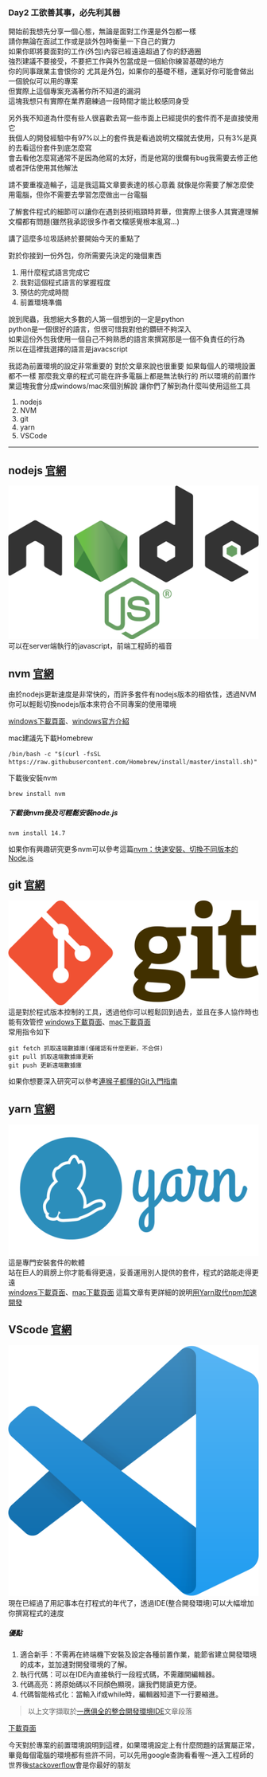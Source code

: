 ### Day2 工欲善其事，必先利其器

開始前我想先分享一個心態，無論是面對工作還是外包都一樣  
請你無論在面試工作或是談外包時衡量一下自己的實力  
如果你即將要面對的工作(外包)內容已經遠遠超過了你的舒適圈  
強烈建議不要接受，不要把工作與外包當成是一個給你練習基礎的地方  
你的同事跟業主會恨你的
尤其是外包，如果你的基礎不穩，運氣好你可能會做出一個貌似可以用的專案  
但實際上這個專案充滿著你所不知道的漏洞  
這塊我想只有實際在業界磨練過一段時間才能比較感同身受

另外我不知道為什麼有些人很喜歡去寫一些市面上已經提供的套件而不是直接使用它  
我個人的開發經驗中有97%以上的套件我是看過說明文檔就去使用，只有3%是真的去看這份套件到底怎麼寫  
會去看他怎麼寫通常不是因為他寫的太好，而是他寫的很爛有bug我需要去修正他或者評估使用其他解法

請不要重複造輪子，這是我這篇文章要表達的核心意義
就像是你需要了解怎麼使用電腦，但你不需要去學習怎麼做出一台電腦

了解套件程式的細節可以讓你在遇到技術瓶頸時昇華，但實際上很多人其實連理解文檔都有問題(雖然我承認很多作者文檔感覺根本亂寫...)  

講了這麼多垃圾話終於要開始今天的重點了

對於你接到一份外包，你所需要先決定的幾個東西
1. 用什麼程式語言完成它
2. 我對這個程式語言的掌握程度
3. 預估的完成時間
4. 前置環境準備

說到爬蟲，我想絕大多數的人第一個想到的一定是python  
python是一個很好的語言，但很可惜我對他的鑽研不夠深入  
如果這份外包我使用一個自己不夠熟悉的語言來撰寫那是一個不負責任的行為  
所以在這裡我選擇的語言是javacscript  

我認為前置環境的設定非常重要的
對於文章來說也很重要
如果每個人的環境設置都不一樣
那麼我文章的程式可能在許多電腦上都是無法執行的
所以環境的前置作業這塊我會分成windows/mac來個別解說
讓你們了解到為什麼叫使用這些工具

1. nodejs
2. NVM
3. git
4. yarn
5. VSCode

<hr>

nodejs [官網](https://nodejs.org/en/about/)
----
![image](./article_img/nodejs.png)
可以在server端執行的javascript，前端工程師的福音  

nvm [官網](https://github.com/nvm-sh/nvm)
----
由於nodejs更新速度是非常快的，而許多套件有nodejs版本的相依性，透過NVM你可以輕鬆切換nodejs版本來符合不同專案的使用環境  

[windows下載頁面](https://github.com/coreybutler/nvm-windows/releases/download/1.1.7/nvm-noinstall.zip)、[windows官方介紹](https://github.com/coreybutler/nvm-windows)   

mac建議先下載Homebrew
```
/bin/bash -c "$(curl -fsSL https://raw.githubusercontent.com/Homebrew/install/master/install.sh)"
```
下載後安裝nvm
```
brew install nvm
```

##### 下載後nvm後及可輕鬆安裝node.js
```
nvm install 14.7
```
如果你有興趣研究更多nvm可以參考這篇[nvm：快速安裝、切換不同版本的 Node.js](https://ithelp.ithome.com.tw/articles/10217858)

git [官網](https://git-scm.com/)
----
![image](./article_img/git.png)
這是對於程式版本控制的工具，透過他你可以輕鬆回到過去，並且在多人協作時也能有效管控
[windows下載頁面](https://git-scm.com/download/win)、[mac下載頁面](https://git-scm.com/download/mac)  
常用指令如下
```
git fetch 抓取遠端數據庫(僅確認有什麼更新，不合併)
git pull 抓取遠端數據庫更新
git push 更新遠端數據庫
```
如果你想要深入研究可以參考[連猴子都懂的Git入門指南](https://backlog.com/git-tutorial/tw/intro/intro1_1.html)

yarn [官網](https://classic.yarnpkg.com/zh-Hant/)  
----
![image](./article_img/yarn.png)
這是專門安裝套件的軟體  
站在巨人的肩膀上你才能看得更遠，妥善運用別人提供的套件，程式的路能走得更遠  
[windows下載頁面](https://classic.yarnpkg.com/zh-Hant/docs/install#windows-stable)、[mac下載頁面](https://classic.yarnpkg.com/zh-Hant/docs/install#mac-stable)
這篇文章有更詳細的說明[用Yarn取代npm加速開發](https://ithelp.ithome.com.tw/articles/10191745)

VScode [官網](https://code.visualstudio.com/)
----
![image](./article_img/vscode.png)
現在已經過了用記事本在打程式的年代了，透過IDE(整合開發環境)可以大幅增加你撰寫程式的速度
##### 優點
1. 適合新手：不需再在終端機下安裝及設定各種前置作業，能節省建立開發環境的成本，並加速對開發環境的了解。
2. 執行代碼：可以在IDE內直接執行一段程式碼，不需離開編輯器。
3. 代碼高亮：將原始碼以不同顏色顯現，讓我們閱讀更方便。
4. 代碼智能格式化：當輸入if或while時，編輯器知道下一行要縮進。
>以上文字擷取於[一應俱全的整合開發環境IDE](https://docs.f5ezcode.in/cs-basic/di-ba-zhang-gong-cheng-de-gong-ju/8.1-zheng-he-jing-ide)文章段落

[下載頁面](https://code.visualstudio.com/)  

今天對於專案的前置環境說明到這裡，如果環境設定上有什麼問題的話實屬正常，畢竟每個電腦的環境都有些許不同，可以先用google查詢看看喔～進入工程師的世界後[stackoverflow](http://stackoverflow.com/)會是你最好的朋友